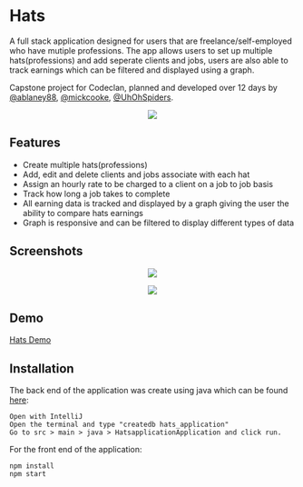 # Hats

A full stack application designed for users that are freelance/self-employed who have mutiple professions. The app allows users to set up multiple hats(professions) and add seperate clients and jobs, users are also able to track earnings which can be filtered and displayed using a graph.

Capstone project for Codeclan, planned and developed over 12 days by [@ablaney88](https://github.com/ablaney88), [@mickcooke](https://github.com/mickcooke), [@UhOhSpiders](https://github.com/UhOhSpiders).

<div align="center">

![](https://i.imgur.com/DTs3mPw.png)
</div>

## Features

* Create multiple hats(professions)
* Add, edit and delete clients and jobs associate with each hat
* Assign an hourly rate to be charged to a client on a job to job basis
* Track how long a job takes to complete
* All earning data is tracked and displayed by a graph giving the user the ability to compare hats earnings
* Graph is responsive and can be filtered to display different types of data

## Screenshots

<div align="center">


![](https://i.imgur.com/ZD4A3Yf.png)

![](https://i.imgur.com/Udv21K5.png)
</div>

## Demo

[Hats Demo](https://www.youtube.com/watch?v=mRAXR4tXDKM&ab_channel=MickCooke)


## Installation

The back end of the application was create using java which can be found [here](https://github.com/mickcooke/Capstone_Hats_app):
```
Open with IntelliJ
Open the terminal and type "createdb hats_application"
Go to src > main > java > HatsapplicationApplication and click run.
```

For the front end of the application:
```
npm install
npm start
```
